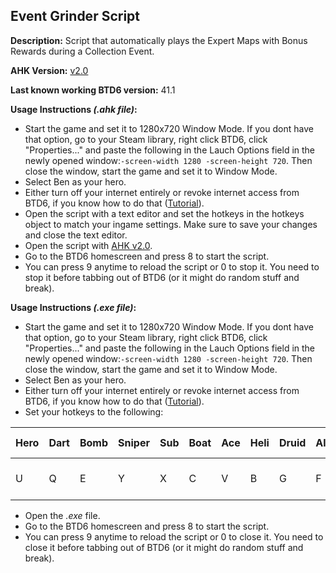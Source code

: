 ## Event Grinder Script

**Description:** Script that automatically plays the Expert Maps with Bonus Rewards during a Collection Event.

**AHK Version:** [v2.0](https://www.autohotkey.com/download/ahk-v2.exe)

**Last known working BTD6 version:** 41.1

**Usage Instructions *(.ahk file)*:**
- Start the game and set it to 1280x720 Window Mode. If you dont have that option, go to your Steam library, right click BTD6, click "Properties..." and paste the following in the Lauch Options field in the newly opened window:`-screen-width 1280 -screen-height 720`. Then close the window, start the game and set it to Window Mode.
- Select Ben as your hero.
- Either turn off your internet entirely or revoke internet access from BTD6, if you know how to do that ([Tutorial](https://www.laptopmag.com/articles/block-windows-10-programs-connecting-to-internet)).
- Open the script with a text editor and set the hotkeys in the hotkeys object to match your ingame settings. Make sure to save your changes and close the text editor.
- Open the script with [AHK v2.0](https://www.autohotkey.com/download/ahk-v2.exe).
- Go to the BTD6 homescreen and press 8 to start the script.
- You can press 9 anytime to reload the script or 0 to stop it. You need to stop it before tabbing out of BTD6 (or it might do random stuff and break).

**Usage Instructions *(.exe file)*:**
- Start the game and set it to 1280x720 Window Mode. If you dont have that option, go to your Steam library, right click BTD6, click "Properties..." and paste the following in the Lauch Options field in the newly opened window:`-screen-width 1280 -screen-height 720`. Then close the window, start the game and set it to Window Mode.
- Select Ben as your hero.
- Either turn off your internet entirely or revoke internet access from BTD6, if you know how to do that ([Tutorial](https://www.laptopmag.com/articles/block-windows-10-programs-connecting-to-internet)).
- Set your hotkeys to the following:

| Hero | Dart | Bomb | Sniper | Sub | Boat | Ace | Heli | Druid | Alch | Farm | Village | Spactory | Engi | Targetting | Play  | Sell               | Upgrade Path 1 | Upgrade Path 2 | Upgrade Path 3 |
|------|------|------|--------|-----|------|-----|------|-------|------|------|---------|----------|------|------------|-------|--------------------|----------------|----------------|----------------|
|   U  |   Q  |   E  |    Y   |  X  |   C  |  V  |   B  |   G   |   F  |   H  |    K    |    J    |    L    |     Tab    | Space | Right Mouse Button |        1       |        2       |        3       |
- Open the *.exe* file.
- Go to the BTD6 homescreen and press 8 to start the script.
- You can press 9 anytime to reload the script or 0 to close it. You need to close it before tabbing out of BTD6 (or it might do random stuff and break).

